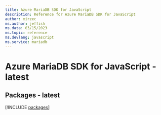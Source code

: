 ```yaml
---
title: Azure MariaDB SDK for JavaScript
description: Reference for Azure MariaDB SDK for JavaScript
author: xirzec
ms.author: jeffish
ms.data: 03/15/2023
ms.topic: reference
ms.devlang: javascript
ms.service: mariadb
---
```

# Azure MariaDB SDK for JavaScript - latest
## Packages - latest
[!INCLUDE [packages](mariadb-index.md)]